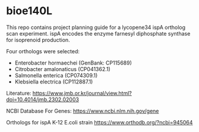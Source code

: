 # bioe140L
This repo contains project planning guide for a lycopene34 ispA ortholog scan experiment. ispA encodes the enzyme farnesyl diphosphate synthase for isoprenoid production.

Four orthologs were selected: 
- Enterobacter hormaechei (GenBank: CP115689)
- Citrobacter amalonaticus (CP041362.1)
- Salmonella enterica (CP074309.1)
- Klebsiella electrica (CP112887.1)

Literature: https://www.jmb.or.kr/journal/view.html?doi=10.4014/jmb.2302.02003

NCBI Database For Genes: https://www.ncbi.nlm.nih.gov/gene

Orthologs for ispA K-12 E.coli strain
https://www.orthodb.org/?ncbi=945064


